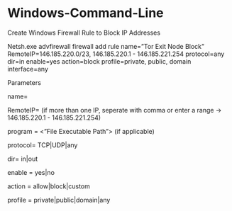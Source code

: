 # Windows-Command-Line

Create Windows Firewall Rule to Block IP Addresses

Netsh.exe advfirewall firewall add rule name=”Tor Exit Node Block” RemoteIP=146.185.220.0/23, 146.185.220.1 - 146.185.221.254  protocol=any dir=in enable=yes action=block profile=private, public, domain interface=any

Parameters

name= <Name of the rule>
  
RemoteIP= <Public IP Address> (if more than one IP, seperate with comma or enter a range -> 146.185.220.1 - 146.185.221.254)

program = <”File Executable Path”> (if applicable)

protocol= TCP|UDP|any

dir= in|out

enable = yes|no

action = allow|block|custom

profile = private|public|domain|any
